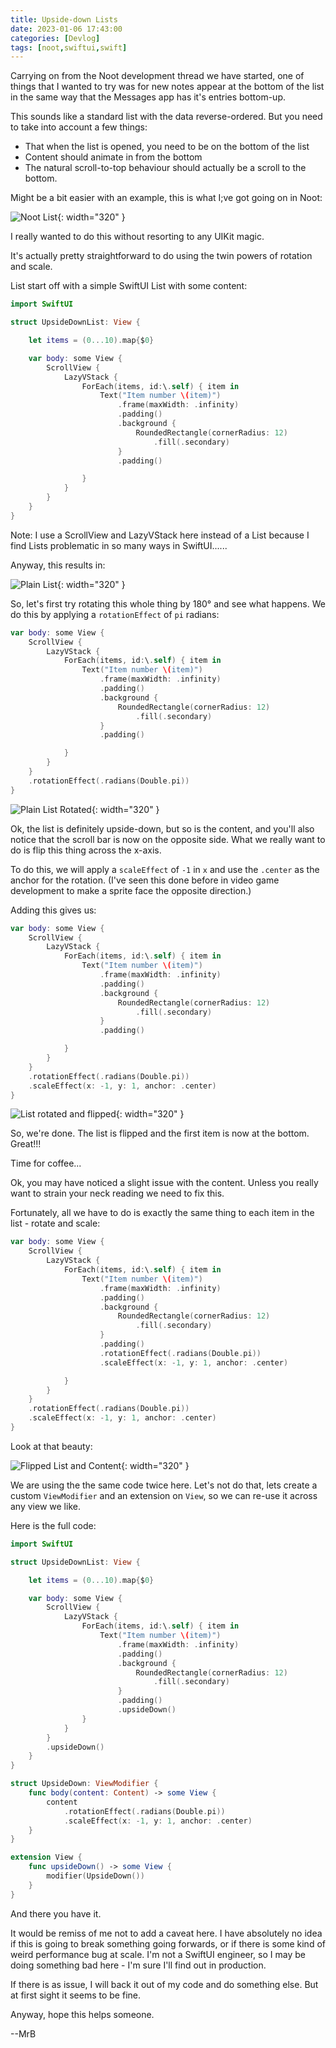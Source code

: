 ```yaml
---
title: Upside-down Lists
date: 2023-01-06 17:43:00
categories: [Devlog]
tags: [noot,swiftui,swift]
---
```

Carrying on from the Noot development thread we have started, one of things that I wanted to try was for new notes appear at the bottom of the list in the same way that the Messages app has it's entries bottom-up.

This sounds like a standard list with the data reverse-ordered. But you need to take into account a few things:

* That when the list is opened, you need to be on the bottom of the list
* Content should animate in from the bottom
* The natural scroll-to-top behaviour should actually be a scroll to the bottom.

Might be a bit easier with an example, this is what I;ve got going on in Noot:

![Noot List](/assets/img/2023-01-06-noot-list.gif){: width="320" }

I really wanted to do this without resorting to any UIKit magic.

It's actually pretty straightforward to do using the twin powers of rotation and scale.

List start off with a simple SwiftUI List with some content:

```swift
import SwiftUI

struct UpsideDownList: View {

    let items = (0...10).map{$0}

    var body: some View {
        ScrollView {
            LazyVStack {
                ForEach(items, id:\.self) { item in
                    Text("Item number \(item)")
                        .frame(maxWidth: .infinity)
                        .padding()
                        .background {
                            RoundedRectangle(cornerRadius: 12)
                                .fill(.secondary)
                        }
                        .padding()

                }
            }
        }
    }
}

```
Note: I use a ScrollView and LazyVStack here instead of a List because I find Lists problematic in so many ways in SwiftUI......

Anyway, this results in:

![Plain List](/assets/img/2023-01-06-plain-list.png){: width="320" }

So, let's first try rotating this whole thing by 180° and see what happens. We do this by applying a `rotationEffect` of `pi` radians:

```swift
var body: some View {
    ScrollView {
        LazyVStack {
            ForEach(items, id:\.self) { item in
                Text("Item number \(item)")
                    .frame(maxWidth: .infinity)
                    .padding()
                    .background {
                        RoundedRectangle(cornerRadius: 12)
                            .fill(.secondary)
                    }
                    .padding()

            }
        }
    }
    .rotationEffect(.radians(Double.pi))
}
```

![Plain List Rotated](/assets/img/2023-01-06-plain-list-rotated.gif){: width="320" }

Ok, the list is definitely upside-down, but so is the content, and you'll also notice that the scroll bar is now on the opposite side. What we really want to do is flip this thing across the x-axis.

To do this, we will apply a `scaleEffect` of `-1` in `x` and use the `.center` as the anchor for the rotation. (I've seen this done before in video game development to make a sprite face the opposite direction.)

Adding this gives us:

```swift
var body: some View {
    ScrollView {
        LazyVStack {
            ForEach(items, id:\.self) { item in
                Text("Item number \(item)")
                    .frame(maxWidth: .infinity)
                    .padding()
                    .background {
                        RoundedRectangle(cornerRadius: 12)
                            .fill(.secondary)
                    }
                    .padding()

            }
        }
    }
    .rotationEffect(.radians(Double.pi))
    .scaleEffect(x: -1, y: 1, anchor: .center)
}
```

![List rotated and flipped](/assets/img/2023-01-06-plain-list-rotated-flipped.gif){: width="320" }

So, we're done. The list is flipped and the first item is now at the bottom. Great!!!

Time for coffee...

Ok, you may have noticed a slight issue with the content. Unless you really want to strain your neck reading we need to fix this.

Fortunately, all we have to do is exactly the same thing to each item in the list - rotate and scale:

```swift
var body: some View {
    ScrollView {
        LazyVStack {
            ForEach(items, id:\.self) { item in
                Text("Item number \(item)")
                    .frame(maxWidth: .infinity)
                    .padding()
                    .background {
                        RoundedRectangle(cornerRadius: 12)
                            .fill(.secondary)
                    }
                    .padding()
                    .rotationEffect(.radians(Double.pi))
                    .scaleEffect(x: -1, y: 1, anchor: .center)

            }
        }
    }
    .rotationEffect(.radians(Double.pi))
    .scaleEffect(x: -1, y: 1, anchor: .center)
}
```

Look at that beauty:

![Flipped List and Content](/assets/img/2023-01-06-plain-list-rotated-flipped-content.gif){: width="320" }

We are using the the same code twice here. Let's not do that, lets create a custom `ViewModifier` and an extension on `View`, so we can re-use it across any view we like.

Here is the full code:

```swift
import SwiftUI

struct UpsideDownList: View {

    let items = (0...10).map{$0}

    var body: some View {
        ScrollView {
            LazyVStack {
                ForEach(items, id:\.self) { item in
                    Text("Item number \(item)")
                        .frame(maxWidth: .infinity)
                        .padding()
                        .background {
                            RoundedRectangle(cornerRadius: 12)
                                .fill(.secondary)
                        }
                        .padding()
                        .upsideDown()
                }
            }
        }
        .upsideDown()
    }
}

struct UpsideDown: ViewModifier {
    func body(content: Content) -> some View {
        content
            .rotationEffect(.radians(Double.pi))
            .scaleEffect(x: -1, y: 1, anchor: .center)
    }
}

extension View {
    func upsideDown() -> some View {
        modifier(UpsideDown())
    }
}
```

And there you have it.

It would be remiss of me not to add a caveat here.
I have absolutely no idea if this is going to break something going forwards, or if there is some kind of weird performance bug at scale. I'm not a SwiftUI engineer, so I may be doing something bad here - I'm sure I'll find out in production.

If there is as issue, I will back it out of my code and do something else. But at first sight it seems to be fine.

Anyway, hope this helps someone.

--MrB
